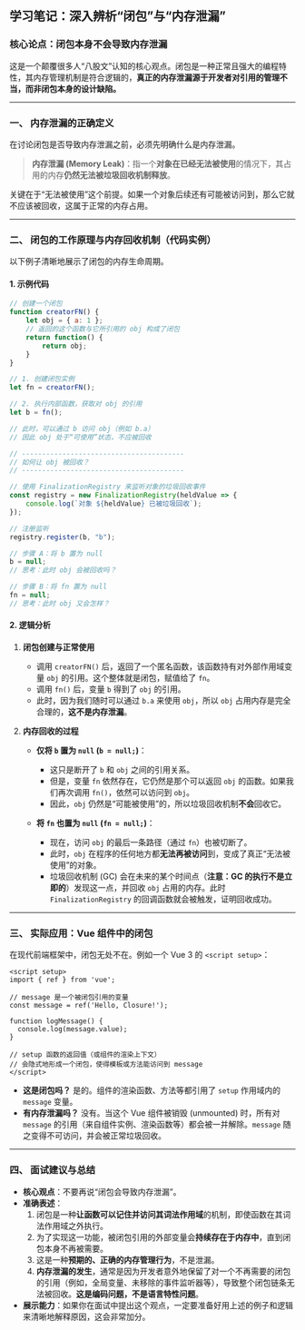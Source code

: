 ## 学习笔记：深入辨析“闭包”与“内存泄漏”

### 核心论点：闭包本身不会导致内存泄漏

这是一个颠覆很多人“八股文”认知的核心观点。闭包是一种正常且强大的编程特性，其内存管理机制是符合逻辑的，**真正的内存泄漏源于开发者对引用的管理不当，而非闭包本身的设计缺陷。**

-----

### 一、 内存泄漏的正确定义

在讨论闭包是否导致内存泄漏之前，必须先明确什么是内存泄漏。

> **内存泄漏 (Memory Leak)**：指一个**对象在已经无法被使用**的情况下，其占用的内存**仍然无法被垃圾回收机制释放**。

关键在于“无法被使用”这个前提。如果一个对象后续还有可能被访问到，那么它就不应该被回收，这属于正常的内存占用。

-----

### 二、 闭包的工作原理与内存回收机制（代码实例）

以下例子清晰地展示了闭包的内存生命周期。

#### 1\. 示例代码

```javascript
// 创建一个闭包
function creatorFN() {
    let obj = { a: 1 };
    // 返回的这个函数与它所引用的 obj 构成了闭包
    return function() {
        return obj;
    }
}

// 1. 创建闭包实例
let fn = creatorFN();

// 2. 执行内部函数，获取对 obj 的引用
let b = fn(); 

// 此时，可以通过 b 访问 obj（例如 b.a）
// 因此 obj 处于“可使用”状态，不应被回收

// ----------------------------------------
// 如何让 obj 被回收？
// ----------------------------------------

// 使用 FinalizationRegistry 来监听对象的垃圾回收事件
const registry = new FinalizationRegistry(heldValue => {
    console.log(`对象 ${heldValue} 已被垃圾回收`);
});

// 注册监听
registry.register(b, "b");

// 步骤 A：将 b 置为 null
b = null; 
// 思考：此时 obj 会被回收吗？

// 步骤 B：将 fn 置为 null
fn = null;
// 思考：此时 obj 又会怎样？
```

#### 2\. 逻辑分析

1.  **闭包创建与正常使用**

      * 调用 `creatorFN()` 后，返回了一个匿名函数，该函数持有对外部作用域变量 `obj` 的引用。这个整体就是闭包，赋值给了 `fn`。
      * 调用 `fn()` 后，变量 `b` 得到了 `obj` 的引用。
      * 此时，因为我们随时可以通过 `b.a` 来使用 `obj`，所以 `obj` 占用内存是完全合理的，**这不是内存泄漏**。

2.  **内存回收的过程**

      * **仅将 `b` 置为 `null` (`b = null;`)**：

          * 这只是断开了 `b` 和 `obj` 之间的引用关系。
          * 但是，变量 `fn` 依然存在，它仍然是那个可以返回 `obj` 的函数。如果我们再次调用 `fn()`，依然可以访问到 `obj`。
          * 因此，`obj` 仍然是“可能被使用”的，所以垃圾回收机制**不会**回收它。

      * **将 `fn` 也置为 `null` (`fn = null;`)**：

          * 现在，访问 `obj` 的最后一条路径（通过 `fn`）也被切断了。
          * 此时，`obj` 在程序的任何地方都**无法再被访问**到，变成了真正“无法被使用”的对象。
          * 垃圾回收机制 (GC) 会在未来的某个时间点（**注意：GC 的执行不是立即的**）发现这一点，并回收 `obj` 占用的内存。此时 `FinalizationRegistry` 的回调函数就会被触发，证明回收成功。

-----

### 三、 实际应用：Vue 组件中的闭包

在现代前端框架中，闭包无处不在。例如一个 Vue 3 的 `<script setup>`：

```vue
<script setup>
import { ref } from 'vue';

// message 是一个被闭包引用的变量
const message = ref('Hello, Closure!');

function logMessage() {
  console.log(message.value);
}

// setup 函数的返回值（或组件的渲染上下文）
// 会隐式地形成一个闭包，使得模板或方法能访问到 message
</script>
```

  * **这是闭包吗？** 是的。组件的渲染函数、方法等都引用了 `setup` 作用域内的 `message` 变量。
  * **有内存泄漏吗？** 没有。当这个 Vue 组件被销毁 (unmounted) 时，所有对 `message` 的引用（来自组件实例、渲染函数等）都会被一并解除。`message` 随之变得不可访问，并会被正常垃圾回收。

-----

### 四、 面试建议与总结

  * **核心观点**：不要再说“闭包会导致内存泄漏”。
  * **准确表述**：
    1.  闭包是一种**让函数可以记住并访问其词法作用域**的机制，即使函数在其词法作用域之外执行。
    2.  为了实现这一功能，被闭包引用的外部变量会**持续存在于内存中**，直到闭包本身不再被需要。
    3.  这是一种**预期的、正确的内存管理行为**，不是泄漏。
    4.  **内存泄漏的发生**，通常是因为开发者意外地保留了对一个不再需要的闭包的引用（例如，全局变量、未移除的事件监听器等），导致整个闭包链条无法被回收。**这是编码问题，不是语言特性问题**。
  * **展示能力**：如果你在面试中提出这个观点，一定要准备好用上述的例子和逻辑来清晰地解释原因，这会非常加分。